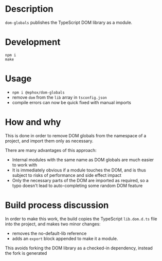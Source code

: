 # Description

`dom-globals` publishes the TypeScript DOM library as a module.

# Development

```
npm i
make
```

# Usage

* `npm i @ephox/dom-globals`
* remove `dom` from the `lib` array in `tsconfig.json`
* compile errors can now be quick fixed with manual imports

# How and why

This is done in order to remove DOM globals from the namespace of a project, and import them only as necessary.

There are many advantages of this approach:

* Internal modules with the same name as DOM globals are much easier to work with
* It is immediately obvious if a module touches the DOM, and is thus subject to risks of performance and side effect impact
* Only the necessary parts of the DOM are imported as required, so a typo doesn't lead to auto-completing some random DOM feature

# Build process discussion

In order to make this work, the build copies the TypeScript `lib.dom.d.ts` file into the project, and makes two minor changes:

* removes the no-default-lib reference
* adds an `export` block appended to make it a module.

This avoids forking the DOM library as a checked-in dependency, instead the fork is generated
